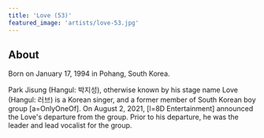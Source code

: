 ```yaml
---
title: 'Love (53)'
featured_image: 'artists/love-53.jpg'
---
```


## About

Born on January 17, 1994 in Pohang, South Korea.

Park Jisung (Hangul: 박지성), otherwise known by his stage name Love (Hangul: 러브) is a Korean singer, and a former member of South Korean boy group [a=OnlyOneOf]. On August 2, 2021, [l=8D Entertainment] announced the Love's departure from the group. Prior to his departure, he was the leader and lead vocalist for the group.
